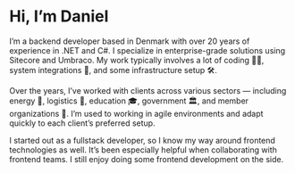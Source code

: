 # Hi, I’m Daniel

I’m a backend developer based in Denmark with over 20 years of experience
in .NET and C#. I specialize in enterprise-grade solutions using Sitecore
and Umbraco. My work typically involves a lot of coding 👨‍💻, system
integrations 🧩, and some infrastructure setup 🛠️.

Over the years, I’ve worked with clients across various sectors —
including energy 🔋, logistics 🚚, education 🎓, government 🏛️, and member
organizations 👥. I’m used to working in agile environments and adapt
quickly to each client’s preferred setup.

I started out as a fullstack developer, so I know my way around frontend
technologies as well. It’s been especially helpful when collaborating with
frontend teams. I still enjoy doing some frontend development on the side.
